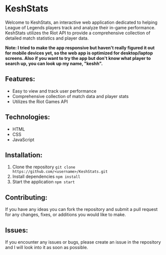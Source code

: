 # KeshStats

Welcome to KeshStats, an interactive web application dedicated to helping League of Legends players track and analyze their in-game performance. KeshStats utilizes the Riot API to provide a comprehensive collection of detailed match statistics and player data.

**Note: I tried to make the app responsive but haven't really figured it out for mobile devices yet, so the web app is optimized for desktop/laptop screens. Also if you want to try the app but don't know what player to search up, you can look up my name, "keshh".**

## Features:

- Easy to view and track user performance
- Comprehensive collection of match data and player stats
- Utilizes the Riot Games API

## Technologies:

- HTML
- CSS
- JavaScript

## Installation: 

1. Clone the repository
`git clone https://github.com/<username>/KeshStats.git`
2. Install dependencies
`npm install`
3. Start the application
`npm start`

## Contributing:

If you have any ideas you can fork the repository and submit a pull request for any changes, fixes, or additions you would like to make.

## Issues:

If you encounter any issues or bugs, please create an issue in the repository and I will look into it as soon as possible.
